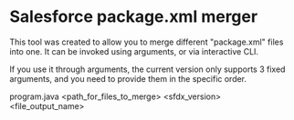 # Salesforce package.xml merger

This tool was created to allow you to merge different "package.xml" files into one. It can be invoked using arguments, or via interactive CLI.

If you use it through arguments, the current version only supports 3 fixed arguments, and you need to provide them in the specific order.

program.java <path_for_files_to_merge> <sfdx_version> <file_output_name>
